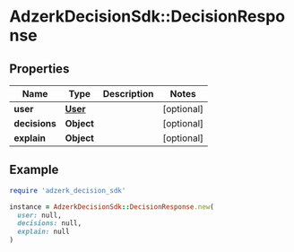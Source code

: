 # AdzerkDecisionSdk::DecisionResponse

## Properties

| Name | Type | Description | Notes |
| ---- | ---- | ----------- | ----- |
| **user** | [**User**](User.md) |  | [optional] |
| **decisions** | **Object** |  | [optional] |
| **explain** | **Object** |  | [optional] |

## Example

```ruby
require 'adzerk_decision_sdk'

instance = AdzerkDecisionSdk::DecisionResponse.new(
  user: null,
  decisions: null,
  explain: null
)
```

